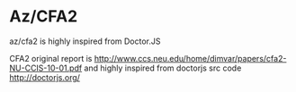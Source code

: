 # Az/CFA2

az/cfa2 is highly inspired from Doctor.JS

CFA2 original report is
  http://www.ccs.neu.edu/home/dimvar/papers/cfa2-NU-CCIS-10-01.pdf
and highly inspired from doctorjs src code
  http://doctorjs.org/



